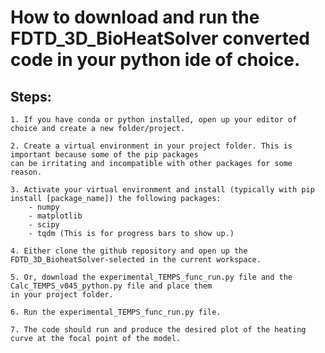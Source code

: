# How to download and run the FDTD_3D_BioHeatSolver converted code in your python ide of choice. 

## Steps: 
    1. If you have conda or python installed, open up your editor of choice and create a new folder/project.
    
    2. Create a virtual environment in your project folder. This is important because some of the pip packages 
    can be irritating and incompatible with other packages for some reason.
    
    3. Activate your virtual environment and install (typically with pip install [package_name]) the following packages: 
        - numpy
        - matplotlib
        - scipy
        - tqdm (This is for progress bars to show up.)
    
    4. Either clone the github repository and open up the FDTD_3D_BioheatSolver-selected in the current workspace. 
    
    5. Or, download the experimental_TEMPS_func_run.py file and the Calc_TEMPS_v045_python.py file and place them 
    in your project folder.
    
    6. Run the experimental_TEMPS_func_run.py file.
    
    7. The code should run and produce the desired plot of the heating curve at the focal point of the model.

